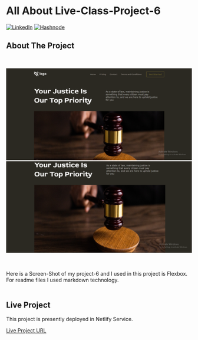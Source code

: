 <!-- Intro -->
# All About Live-Class-Project-6

<!-- Social Links -->
[![LinkedIn][linkedin-shield]][linkedin-url]
[![Hashnode][hashnode-shield]][hashnode-url]

<!-- PROJECT LOGO -->


<!-- ABOUT THE PROJECT -->

## About The Project
<br>

![Project 6](./ScreenShot/snap-project-06-1.png)
![Project 6](./ScreenShot/snap-project-06-2.png)

<br>

Here is a Screen-Shot of my project-6 and I used in this project is Flexbox. For readme files I used markdown technology.
<br>
<br>

## Live Project

This project is presently deployed in Netlify Service.



[Live Project URL](https://uu02344-justice.netlify.app/)
<br>


[linkedin-shield]: https://img.shields.io/badge/-LinkedIn-black.svg?style=for-the-badge&logo=linkedin&colorB=0B5FBB
[linkedin-url]: https://www.linkedin.com/in/usama-usman-7331a3248/

<!-- Hashnode -->

[hashnode-shield]: https://img.shields.io/badge/Hashnode-2962FF?style=for-the-badge&logo=hashnode&logoColor=white
[hashnode-url]: https://usama400.hashnode.dev/
